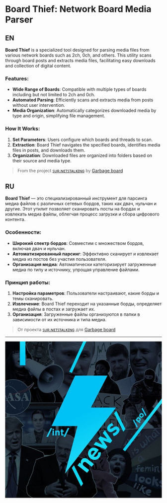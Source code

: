 # Board Thief: Network Board Media Parser

## EN
**Board Thief** is a specialized tool designed for parsing media files from various network boards such as 2ch, 0ch, and others. This utility scans through board posts and extracts media files, facilitating easy downloads and collection of digital content.

### Features:
- **Wide Range of Boards**: Compatible with multiple types of boards including but not limited to 2ch and 0ch.
- **Automated Parsing**: Efficiently scans and extracts media from posts without user intervention.
- **Media Organization**: Automatically categorizes downloaded media by type and origin, simplifying file management.

### How It Works:
1. **Set Parameters**: Users configure which boards and threads to scan.
2. **Extraction**: Board Thief navigates the specified boards, identifies media files in posts, and downloads them.
3. **Organization**: Downloaded files are organized into folders based on their source and media type.

> From the project [ꜱᴜʀ.ɴᴇᴛꜱᴛᴀʟᴋɪɴɢ](https://t.me/sur_NET) by [Garbage board](https://t.me/garbage_board)

## RU
**Board Thief** — это специализированный инструмент для парсинга медиа файлов с различных сетевых бордов, таких как двач, нульчан и другие. Этот утилит позволяет сканировать посты на бордах и извлекать медиа файлы, облегчая процесс загрузки и сбора цифрового контента.

### Особенности:
- **Широкий спектр бордов**: Совместим с множеством бордов, включая двач и нульчан.
- **Автоматизированный парсинг**: Эффективно сканирует и извлекает медиа из постов без участия пользователя.
- **Организация медиа**: Автоматически категоризирует загруженные медиа по типу и источнику, упрощая управление файлами.

### Принцип работы:
1. **Настройка параметров**: Пользователи настраивают, какие борды и темы сканировать.
2. **Извлечение**: Board Thief переходит на указанные борды, определяет медиа файлы в постах и загружает их.
3. **Организация**: Загруженные файлы организуются в папки в зависимости от их источника и типа медиа.

> От проекта [ꜱᴜʀ.ɴᴇᴛꜱᴛᴀʟᴋɪɴɢ](https://t.me/sur_NET) для [Garbage board](https://t.me/garbage_board)

---

![Board Thief](https://github.com/Apanazar/stuprum/blob/master/dvach.jpg?raw=true)
